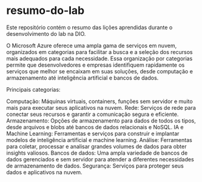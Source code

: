 # resumo-do-lab
Este repositório contém o resumo das lições aprendidas durante o desenvolvimento do lab na DIO.

O Microsoft Azure oferece uma ampla gama de serviços em nuvem, organizados em categorias para facilitar a busca e a seleção dos recursos mais adequados para cada necessidade. Essa organização por categorias permite que desenvolvedores e empresas identifiquem rapidamente os serviços que melhor se encaixam em suas soluções, desde computação e armazenamento até inteligência artificial e bancos de dados.

Principais categorias:

Computação: Máquinas virtuais, containers, funções sem servidor e muito mais para executar seus aplicativos na nuvem.
Rede: Serviços de rede para conectar seus recursos e garantir a comunicação segura e eficiente.
Armazenamento: Opções de armazenamento para dados de todos os tipos, desde arquivos e blobs até bancos de dados relacionais e NoSQL.
IA e Machine Learning: Ferramentas e serviços para construir e implantar modelos de inteligência artificial e machine learning.
Análise: Ferramentas para coletar, processar e analisar grandes volumes de dados para obter insights valiosos.
Bancos de dados: Uma ampla variedade de bancos de dados gerenciados e sem servidor para atender a diferentes necessidades de armazenamento de dados.
Segurança: Serviços para proteger seus dados e aplicativos na nuvem.
